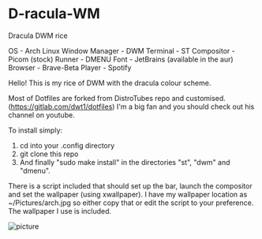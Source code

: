 # D-racula-WM
Dracula DWM rice

OS - Arch Linux
Window Manager - DWM
Terminal - ST
Compositor - Picom (stock)
Runner - DMENU
Font - JetBrains (available in the aur)
Browser - Brave-Beta
Player - Spotify

Hello! This is my rice of DWM with the dracula colour scheme.

Most of Dotfiles are forked from DistroTubes repo and customised. (https://gitlab.com/dwt1/dotfiles) I'm a big fan and you should check out his channel on youtube.

To install simply:

1. cd into your .config directory
2. git clone this repo
3. And finally "sudo make install" in the directories "st", "dwm" and "dmenu".

There is a script included that should set up the bar, launch the compositor and set the wallpaper (using xwallpaper).
I have my wallpaper location as ~/Pictures/arch.jpg so either copy that or edit the script to your preference. The wallpaper I use is included.

![picture](img/Screenshot.png)
